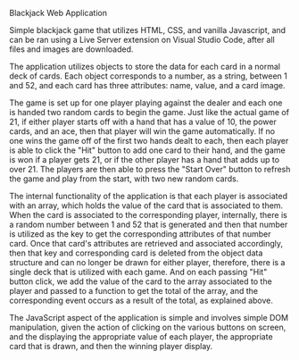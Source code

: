 Blackjack Web Application


Simple blackjack game that utilizes HTML, CSS, and vanilla Javascript, and can be ran using a Live Server extension on Visual Studio Code, after all files and images are downloaded.

The application utilizes objects to store the data for each card in a normal deck of cards. Each object corresponds to a number, as a string, between 1 and 52, and each card has three attributes: name, value, and a card image.

The game is set up for one player playing against the dealer and each one is handed two random cards to begin the game. Just like the actual game of 21, if either player starts off with a hand that has a value of 10, the power cards, and an ace, then that player will win the game automatically. If no one wins the game off of the first two hands dealt to each, then each player is able to click the "Hit" button to add one card to their hand, and the game is won if a player gets 21, or if the other player has a hand that adds up to over 21. The players are then able to press the "Start Over" button to refresh the game and play from the start, with two new random cards.

The internal functionality of the application is that each player is associated with an array, which holds the value of the card that is associated to them. When the card is associated to the corresponding player, internally, there is a random number between 1 and 52 that is generated and then that number is utilized as the key to get the corresponding attributes of that number card. Once that card's attributes are retrieved and associated accordingly, then that key and corresponding card is deleted from the object data structure and can no longer be drawn for either player, therefore, there is a single deck that is utilized with each game. And on each passing "Hit" button click, we add the value of the card to the array associated to the player and passed to a function to get the total of the array, and the corresponding event occurs as a result of the total, as explained above.

The JavaScript aspect of the application is simple and involves simple DOM manipulation, given the action of clicking on the various buttons on screen, and the displaying the appropriate value of each player, the appropriate card that is drawn, and then the winning player display.
